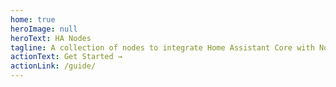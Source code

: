 ```yaml
---
home: true
heroImage: null
heroText: HA Nodes
tagline: A collection of nodes to integrate Home Assistant Core with Node-RED
actionText: Get Started →
actionLink: /guide/
---
```

